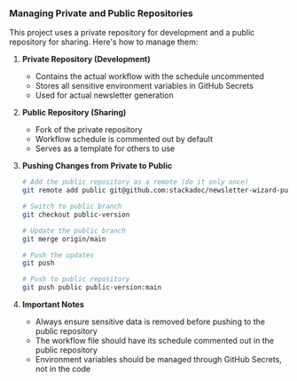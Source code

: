 ### Managing Private and Public Repositories

This project uses a private repository for development and a public repository for sharing. Here's how to manage them:

1. **Private Repository (Development)**
   - Contains the actual workflow with the schedule uncommented
   - Stores all sensitive environment variables in GitHub Secrets
   - Used for actual newsletter generation

2. **Public Repository (Sharing)**
   - Fork of the private repository
   - Workflow schedule is commented out by default
   - Serves as a template for others to use

3. **Pushing Changes from Private to Public**
   ```bash
   # Add the public repository as a remote (do it only once)
   git remote add public git@github.com:stackadoc/newsletter-wizard-public.git
   
   # Switch to public branch
   git checkout public-version

   # Update the public branch
   git merge origin/main

   # Push the updates
   git push

   # Push to public repository
   git push public public-version:main
   ```

4. **Important Notes**
   - Always ensure sensitive data is removed before pushing to the public repository
   - The workflow file should have its schedule commented out in the public repository
   - Environment variables should be managed through GitHub Secrets, not in the code